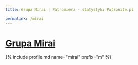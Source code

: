 ```yaml
---
title: Grupa Mirai | Patromierz - statystyki Patronite.pl

permalink: /mirai
---
```


# [Grupa Mirai](https://patronite.pl/mirai)

{% include profile.md name="mirai" prefix="m" %}
